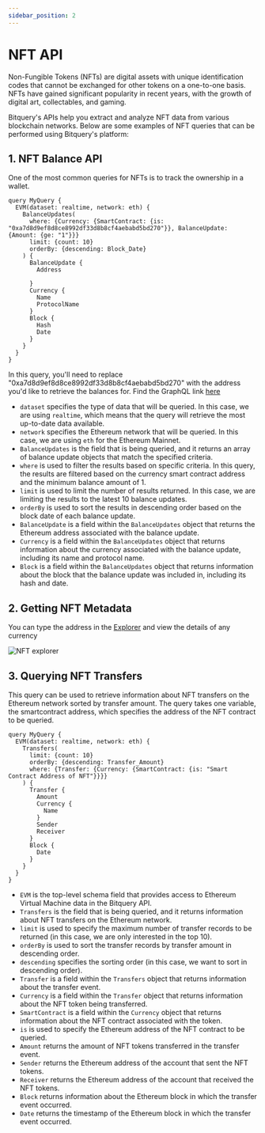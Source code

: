 ```yaml
---
sidebar_position: 2
---
```


# NFT API

Non-Fungible Tokens (NFTs) are digital assets with unique identification codes that cannot be exchanged for other tokens on a one-to-one basis. NFTs have gained significant popularity in recent years, with the growth of digital art, collectables, and gaming.

Bitquery's  APIs help you extract and analyze NFT data from various blockchain networks. Below are some examples of NFT queries that can be performed using Bitquery's platform:

## 1. NFT Balance API
One of the most common queries for NFTs is to track the ownership in a wallet.

```
query MyQuery {
  EVM(dataset: realtime, network: eth) {
    BalanceUpdates(
      where: {Currency: {SmartContract: {is: "0xa7d8d9ef8d8ce8992df33d8b8cf4aebabd5bd270"}}, BalanceUpdate: {Amount: {ge: "1"}}}
      limit: {count: 10}
      orderBy: {descending: Block_Date}
    ) {
      BalanceUpdate {
        Address
        
      }
      Currency {
        Name
        ProtocolName
      }
      Block {
        Hash
        Date
      }
    }
  }
}

```

In this query, you'll need to replace "0xa7d8d9ef8d8ce8992df33d8b8cf4aebabd5bd270" with the address you'd like to retrieve the balances for. Find the GraphQL link [here](https://graphql.bitquery.io/ide/Wallets-with-Art-Blocks-BLOCKS-NFT)

-   `dataset` specifies the type of data that will be queried. In this case, we are using `realtime`, which means that the query will retrieve the most up-to-date data available.
-   `network` specifies the Ethereum network that will be queried. In this case, we are using `eth` for the Ethereum Mainnet.
-   `BalanceUpdates` is the field that is being queried, and it returns an array of balance update objects that match the specified criteria.
-   `where` is used to filter the results based on specific criteria. In this query, the results are filtered based on the currency smart contract address and the minimum balance amount of 1.
-   `limit` is used to limit the number of results returned. In this case, we are limiting the results to the latest 10 balance updates.
-   `orderBy` is used to sort the results in descending order based on the block date of each balance update.
-   `BalanceUpdate` is a field within the `BalanceUpdates` object that returns the Ethereum address associated with the balance update.
-   `Currency` is a field within the `BalanceUpdates` object that returns information about the currency associated with the balance update, including its name and protocol name.
-   `Block` is a field within the `BalanceUpdates` object that returns information about the block that the balance update was included in, including its hash and date.


## 2. Getting NFT Metadata

You can type the address in the [Explorer](https://explorer.bitquery.io/) and view the details of any currency

![NFT explorer](/img/ide/NFT_1.png)

## 3. Querying NFT Transfers

This query can be used to retrieve information about NFT transfers on the Ethereum network sorted by transfer amount. The query takes one variable, the smartcontract address, which specifies the address of the NFT contract to be queried.

```
query MyQuery {
  EVM(dataset: realtime, network: eth) {
    Transfers(
      limit: {count: 10}
      orderBy: {descending: Transfer_Amount}
      where: {Transfer: {Currency: {SmartContract: {is: "Smart Contract Address of NFT"}}}}
    ) {
      Transfer {
        Amount
        Currency {
          Name
        }
        Sender
        Receiver
      }
      Block {
        Date
      }
    }
  }
}
```
-   `EVM` is the top-level schema field that provides access to Ethereum Virtual Machine data in the Bitquery API.
-   `Transfers` is the field that is being queried, and it returns information about NFT transfers on the Ethereum network.
-   `limit` is used to specify the maximum number of transfer records to be returned (in this case, we are only interested in the top 10).
-   `orderBy` is used to sort the transfer records by transfer amount in descending order.
-   `descending` specifies the sorting order (in this case, we want to sort in descending order).
-   `Transfer` is a field within the `Transfers` object that returns information about the transfer event.
-   `Currency` is a field within the `Transfer` object that returns information about the NFT token being transferred.
-   `SmartContract` is a field within the `Currency` object that returns information about the NFT contract associated with the token.
-   `is` is used to specify the Ethereum address of the NFT contract to be queried.
-   `Amount` returns the amount of NFT tokens transferred in the transfer event.
-   `Sender` returns the Ethereum address of the account that sent the NFT tokens.
-   `Receiver` returns the Ethereum address of the account that received the NFT tokens.
-   `Block` returns information about the Ethereum block in which the transfer event occurred.
-   `Date` returns the timestamp of the Ethereum block in which the transfer event occurred.
